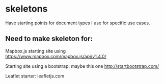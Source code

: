 skeletons
=========

Have starting points for document types I use for specific use cases.


Need to make skeleton for:
---------------------------

Mapbox.js starting site using https://www.mapbox.com/mapbox.js/api/v1.4.0/

Starting site using a bootstrap: maybe this one http://startbootstrap.com/

Leaflet starter: leafletjs.com

